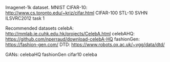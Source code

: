 

<!--
 * @version:
 * @Author:  StevenJokess https://github.com/StevenJokess
 * @Date: 2020-11-10 21:39:47
 * @LastEditors:  StevenJokess https://github.com/StevenJokess
 * @LastEditTime: 2020-11-13 19:26:48
 * @Description:
 * @TODO::
 * @Reference:
-->
Imagenet-1k dataset.
MNIST
CIFAR-10: http://www.cs.toronto.edu/~kriz/cifar.html
CIFAR-100
STL-10
SVHN
ILSVRC2012 task 1

Recommended datasets
celebA: http://mmlab.ie.cuhk.edu.hk/projects/CelebA.html
celebAHQ: https://github.com/nperraud/download-celebA-HQ
fashionGen: https://fashion-gen.com/
DTD: https://www.robots.ox.ac.uk/~vgg/data/dtd/

GANs:
celebaHQ
fashionGen
cifar10
celeba
